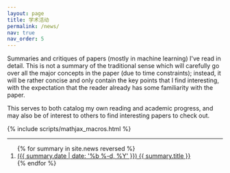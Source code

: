 ```yaml
---
layout: page
title: 学术活动
permalink: /news/
nav: true
nav_order: 5
---
```


Summaries and critiques of papers (mostly in machine learning) I've read in detail. This is not a summary of
the traditional sense which will carefully go over all the major concepts in the
paper (due to time constraints); instead, it will be rather concise and only
contain the key points that I find interesting, with the expectation that the
reader already has some familiarity with the paper.

This serves to both catalog my own reading and academic progress, and may also
be of interest to others to find interesting papers to check out.


{% include scripts/mathjax_macros.html %}

---

<ol>
    {% for summary in site.news reversed %}
    <li>
        <a href="{{ summary.url | relative_url }}">
            ({{ summary.date | date: '%b %-d, %Y' }})
            {{ summary.title }}
        </a>
    </li>
    {% endfor %}
</ol>

